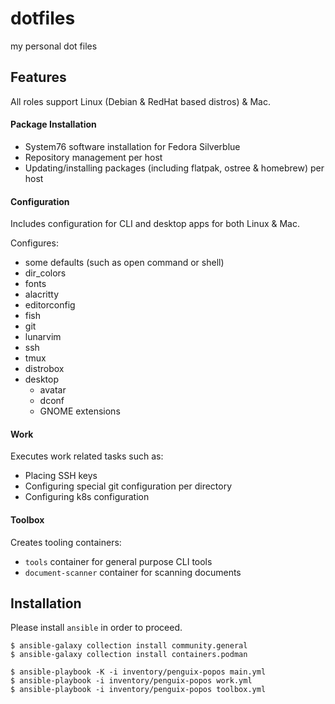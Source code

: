 dotfiles
========

my personal dot files

## Features

All roles support Linux (Debian & RedHat based distros) & Mac.

#### Package Installation

* System76 software installation for Fedora Silverblue
* Repository management per host
* Updating/installing packages (including flatpak, ostree & homebrew) per host

#### Configuration

Includes configuration for CLI and desktop apps for both Linux & Mac.

Configures:

* some defaults (such as open command or shell)
* dir_colors
* fonts
* alacritty
* editorconfig
* fish
* git
* lunarvim
* ssh
* tmux
* distrobox
* desktop
  * avatar
  * dconf
  * GNOME extensions

#### Work

Executes work related tasks such as:

* Placing SSH keys
* Configuring special git configuration per directory
* Configuring k8s configuration

#### Toolbox

Creates tooling containers:

* `tools` container for general purpose CLI tools
* `document-scanner` container for scanning documents

## Installation

Please install `ansible` in order to proceed.

```
$ ansible-galaxy collection install community.general
$ ansible-galaxy collection install containers.podman

$ ansible-playbook -K -i inventory/penguix-popos main.yml
$ ansible-playbook -i inventory/penguix-popos work.yml
$ ansible-playbook -i inventory/penguix-popos toolbox.yml
```
